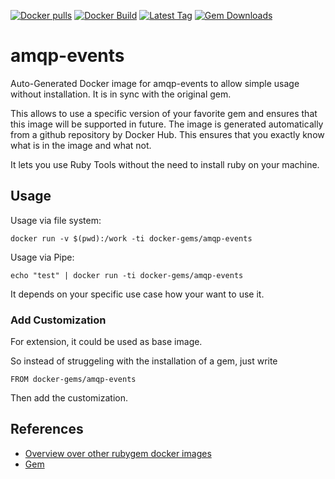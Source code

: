 [![Docker pulls](https://img.shields.io/docker/pulls/rubygem/amqp-events.svg)](https://hub.docker.com/r/rubygem/amqp-events/)
[![Docker Build](https://img.shields.io/docker/automated/rubygem/amqp-events.svg)](https://hub.docker.com/r/rubygem/amqp-events/)
[![Latest Tag](https://img.shields.io/github/tag/docker-rubygem/amqp-events.svg)](https://hub.docker.com/r/rubygem/amqp-events/)
[![Gem Downloads](https://img.shields.io/gem/dt/amqp-events.svg)](https://rubygems.org/gems/amqp-events/)
# amqp-events

Auto-Generated Docker image for amqp-events to allow simple usage without installation.
It is in sync with the original gem.

This allows to use a specific version of your favorite gem and ensures that this image will be supported in future.
The image is generated automatically from a github repository by Docker Hub.
This ensures that you exactly know what is in the image and what not.

It lets you use Ruby Tools without the need to install ruby on your machine.

## Usage

Usage via file system:

`docker run -v $(pwd):/work -ti docker-gems/amqp-events`

Usage via Pipe:

`echo "test" | docker run -ti docker-gems/amqp-events`

It depends on your specific use case how your want to use it.

### Add Customization

For extension, it could be used as base image.

So instead of struggeling with the installation of a gem, just write

`FROM docker-gems/amqp-events`

Then add the customization.

## References

 - [Overview over other rubygem docker images](https://github.com/thinkbot/docker-rubygem)
 - [Gem](https://rubygems.org/gems/amqp-events/)
